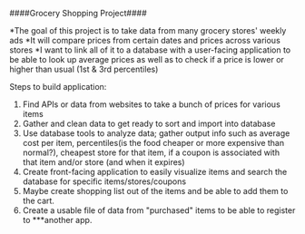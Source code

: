 ####Grocery Shopping Project####

*The goal of this project is to take data from many grocery stores' weekly ads
*It will compare prices from certain dates and prices across various stores
*I want to link all of it to a database with a user-facing application to be able to look up average prices as well as to check if a price is lower or higher than usual (1st & 3rd percentiles)

Steps to build application:
1. Find APIs or data from websites to take a bunch of prices for various items
2. Gather and clean data to get ready to sort and import into database
3. Use database tools to analyze data; gather output info such as average cost per item, percentiles(is the food cheaper or more expensive than normal?), cheapest store for that item, if a coupon is associated with that item and/or store (and when it expires)
4. Create front-facing application to easily visualize items and search the database for specific items/stores/coupons
5. Maybe create shopping list out of the items and be able to add them to the cart.
6. Create a usable file of data from "purchased" items to be able to register to ***another app.